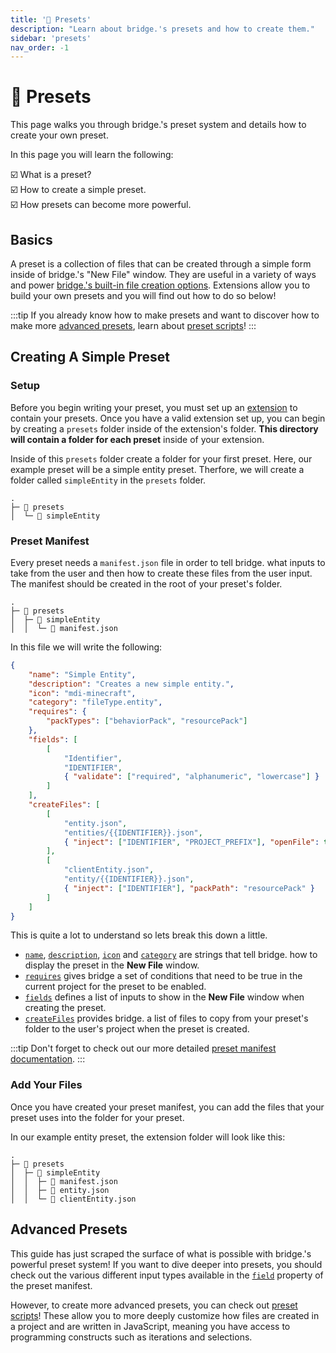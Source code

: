 ```yaml
---
title: '🧱 Presets'
description: "Learn about bridge.'s presets and how to create them."
sidebar: 'presets'
nav_order: -1
---
```


# 🧱 Presets

This page walks you through bridge.'s preset system and details how to create your own preset.

In this page you will learn the following:

:ballot_box_with_check: What is a preset?<br />
:ballot_box_with_check: How to create a simple preset.<br />
:ballot_box_with_check: How presets can become more powerful.<br />

## Basics

A preset is a collection of files that can be created through a simple form inside of bridge.'s "New File" window. They are useful in a variety of ways and power [bridge.'s built-in file creation options](https://github.com/bridge-core/editor-packages/tree/main/packages/minecraftBedrock/preset). Extensions allow you to build your own presets and you will find out how to do so below!

:::tip
If you already know how to make presets and want to discover how to make more [advanced presets](#advanced-presets), learn about [preset scripts](/extensions/presets/preset-scripts)!
:::

## Creating A Simple Preset

### Setup

Before you begin writing your preset, you must set up an [extension](/extensions/index.html#creating-extensions) to contain your presets.
Once you have a valid extension set up, you can begin by creating a `presets` folder inside of the extension's folder. **This directory will contain a folder for each preset** inside of your extension.

Inside of this `presets` folder create a folder for your first preset. Here, our example preset will be a simple entity preset. Therfore, we will create a folder called `simpleEntity` in the `presets` folder.

```{3}
.
├─ 📁 presets
│  └─ 📁 simpleEntity
```

### Preset Manifest

Every preset needs a `manifest.json` file in order to tell bridge. what inputs to take from the user and then how to create these files from the user input. The manifest should be created in the root of your preset's folder.

```{4}
.
├─ 📁 presets
│  ├─ 📁 simpleEntity
│  │  └─ 📝 manifest.json
```

In this file we will write the following:

```json
{
    "name": "Simple Entity",
    "description": "Creates a new simple entity.",
	"icon": "mdi-minecraft",
    "category": "fileType.entity",
    "requires": {
        "packTypes": ["behaviorPack", "resourcePack"]
    },
    "fields": [
        [
			"Identifier",
			"IDENTIFIER",
			{ "validate": ["required", "alphanumeric", "lowercase"] }
		]
    ],
    "createFiles": [
        [
			"entity.json",
			"entities/{{IDENTIFIER}}.json",
			{ "inject": ["IDENTIFIER", "PROJECT_PREFIX"], "openFile": true, "packPath": "behaviorPack" }
		],
		[
			"clientEntity.json",
			"entity/{{IDENTIFIER}}.json",
			{ "inject": ["IDENTIFIER"], "packPath": "resourcePack" }
		]
    ]
}
```

This is quite a lot to understand so lets break this down a little.

- [`name`](/extensions/presets/manifest.html#name), [`description`](/extensions/presets/manifest.html#description), [`icon`](/extensions/presets/manifest.html#icon) and [`category`](/extensions/presets/manifest.html#category) are strings that tell bridge. how to display the preset in the **New File** window.
- [`requires`](/extensions/presets/manifest.html#requires) gives bridge a set of conditions that need to be true in the current project for the preset to be enabled.
- [`fields`](/extensions/presets/manifest.html#fields) defines a list of inputs to show in the **New File** window when creating the preset.
- [`createFiles`](/extensions/presets/manifest.html#createfiles) provides bridge. a list of files to copy from your preset's folder to the user's project when the preset is created.

:::tip
Don't forget to check out our more detailed [preset manifest documentation](/extensions/presets/manifest/manifest).
:::

### Add Your Files

Once you have created your preset manifest, you can add the files that your preset uses into the folder for your preset.

In our example entity preset, the extension folder will look like this:

```
.
├─ 📁 presets
│  ├─ 📁 simpleEntity
│  │  ├─ 📝 manifest.json
│  │  ├─ 📄 entity.json
│  │  └─ 📄 clientEntity.json
```

## Advanced Presets

This guide has just scraped the surface of what is possible with bridge.'s powerful preset system! If you want to dive deeper into presets, you should check out the various different input types available in the [`field`](/extensions/presets/manifest.html#field) property of the preset manifest.

However, to create more advanced presets, you can check out [preset scripts](/extensions/presets/preset-scripts)! These allow you to more deeply customize how files are created in a project and are written in JavaScript, meaning you have access to programming constructs such as iterations and selections.

